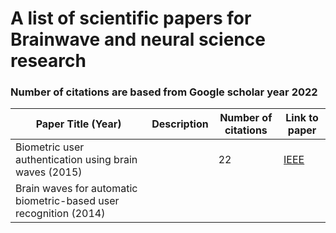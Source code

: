 # A list of scientific papers for Brainwave and neural science research
### Number of citations are based from Google scholar year 2022

| Paper Title (Year)                                                | Description | Number of citations | Link to paper                                                     |
| ----------------------------------------------------------------- | ----------- | ------------------- | ----------------------------------------------------------------- |
| Biometric user authentication using brain waves (2015)            |             |         22          | [IEEE](https://ieeexplore.ieee.org/abstract/document/7824888)     |
| Brain waves for automatic biometric-based user recognition (2014) |